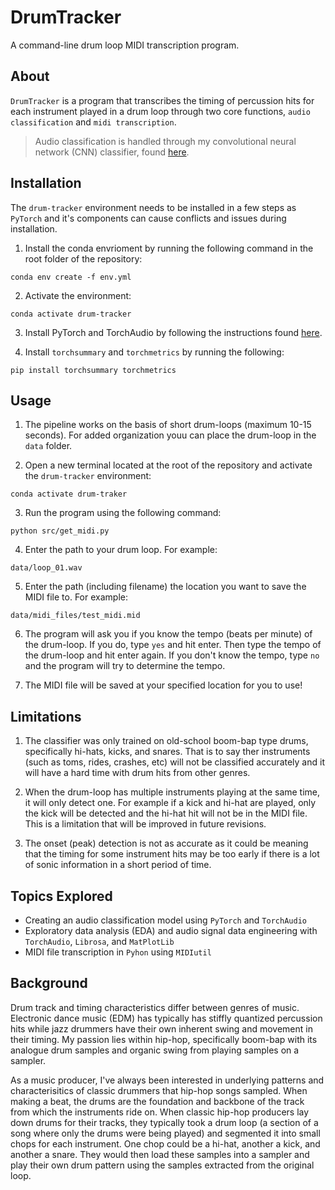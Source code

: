 # **DrumTracker**

A command-line drum loop MIDI transcription program.

## **About**

`DrumTracker` is a program that transcribes the timing of percussion hits for each instrument played in a drum loop through two core functions, `audio classification` and `midi transcription`. 

> Audio classification is handled through my convolutional neural network (CNN) classifier, found [here](https://github.com/xFiveRivers/drum-classifier).

## **Installation**

The `drum-tracker` environment needs to be installed in a few steps as `PyTorch` and it's components can cause conflicts and issues during installation.

1) Install the conda envrioment by running the following command in the root folder of the repository:

```
conda env create -f env.yml
```

2) Activate the environment:

```
conda activate drum-tracker
```

3) Install PyTorch and TorchAudio by following the instructions found [here](https://pytorch.org/get-started/locally/).

4) Install `torchsummary` and `torchmetrics` by running the following:

```
pip install torchsummary torchmetrics
```

## **Usage**

1) The pipeline works on the basis of short drum-loops (maximum 10-15 seconds). For added organization youu can place the drum-loop in the `data` folder.

2) Open a new terminal located at the root of the repository and activate the `drum-tracker` environment:

```
conda activate drum-traker
```

3) Run the program using the following command:

```
python src/get_midi.py
```

4) Enter the path to your drum loop. For example:

```
data/loop_01.wav
```

5) Enter the path (including filename) the location you want to save the MIDI file to. For example:

```
data/midi_files/test_midi.mid
```

6) The program will ask you if you know the tempo (beats per minute) of the drum-loop. If you do, type `yes` and hit enter. Then type the tempo of the drum-loop and hit enter again. If you don't know the tempo, type `no` and the program will try to determine the tempo.

7) The MIDI file will be saved at your specified location for you to use!

## **Limitations**

1) The classifier was only trained on old-school boom-bap type drums, specifically hi-hats, kicks, and snares. That is to say ther instruments (such as toms, rides, crashes, etc) will not be classified accurately and it will have a hard time with drum hits from other genres.

2) When the drum-loop has multiple instruments playing at the same time, it will only detect one. For example if a kick and hi-hat are played, only the kick will be detected and the hi-hat hit will not be in the MIDI file. This is a limitation that will be improved in future revisions.

3) The onset (peak) detection is not as accurate as it could be meaning that the timing for some instrument hits may be too early if there is a lot of sonic information in a short period of time.

## **Topics Explored**

* Creating an audio classification model using `PyTorch` and `TorchAudio`
* Exploratory data analysis (EDA) and audio signal data engineering with `TorchAudio`, `Librosa`, and `MatPlotLib`
* MIDI file transcription in `Pyhon` using `MIDIutil`

## **Background**

Drum track and timing characteristics differ between genres of music. Electronic dance music (EDM) has typically has stiffly quantized percussion hits while jazz drummers have their own inherent swing and movement in their timing. My passion lies within hip-hop, specifically boom-bap with its analogue drum samples and organic swing from playing samples on a sampler.

As a music producer, I've always been interested in underlying patterns and characterisitics of classic drummers that hip-hop songs sampled. When making a beat, the drums are the foundation and backbone of the track from which the instruments ride on. When classic hip-hop producers lay down drums for their tracks, they typically took a drum loop (a section of a song where only the drums were being played) and segmented it into small chops for each instrument. One chop could be a hi-hat, another a kick, and another a snare. They would then load these samples into a sampler and play their own drum pattern using the samples extracted from the original loop.